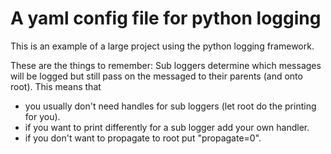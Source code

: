 # A yaml config file for python logging

This is an example of a large project using the python logging framework.

These are the things to remember:
Sub loggers determine which messages will be logged but still pass
on the messaged to their parents (and onto root). This means that
* you usually don't need handles for sub loggers (let root do
the printing for you).
* if you want to print differently for a sub logger add your own
handler.
* if you don't want to propagate to root put "propagate=0".
